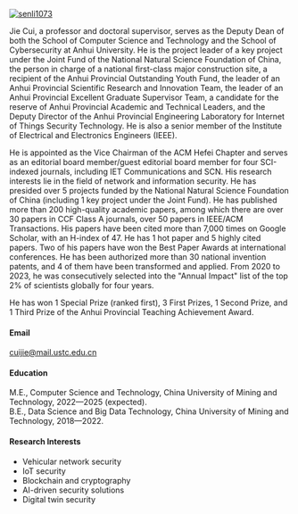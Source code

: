 

[![senli1073](https://img.shields.io/badge/senli1073-github-blue?logo=github)](https://github.com/senli1073)

Jie Cui, a professor and doctoral supervisor, serves as the Deputy Dean of both the School of Computer Science and Technology and the School of Cybersecurity at Anhui University. He is the project leader of a key project under the Joint Fund of the National Natural Science Foundation of China, the person in charge of a national first-class major construction site, a recipient of the Anhui Provincial Outstanding Youth Fund, the leader of an Anhui Provincial Scientific Research and Innovation Team, the leader of an Anhui Provincial Excellent Graduate Supervisor Team, a candidate for the reserve of Anhui Provincial Academic and Technical Leaders, and the Deputy Director of the Anhui Provincial Engineering Laboratory for Internet of Things Security Technology. He is also a senior member of the Institute of Electrical and Electronics Engineers (IEEE).

He is appointed as the Vice Chairman of the ACM Hefei Chapter and serves as an editorial board member/guest editorial board member for four SCI-indexed journals, including IET Communications and SCN. His research interests lie in the field of network and information security. He has presided over 5 projects funded by the National Natural Science Foundation of China (including 1 key project under the Joint Fund). He has published more than 200 high-quality academic papers, among which there are over 30 papers in CCF Class A journals, over 50 papers in IEEE/ACM Transactions. His papers have been cited more than 7,000 times on Google Scholar, with an H-index of 47. He has 1 hot paper and 5 highly cited papers. Two of his papers have won the Best Paper Awards at international conferences. He has been authorized more than 30 national invention patents, and 4 of them have been transformed and applied. From 2020 to 2023, he was consecutively selected into the "Annual Impact" list of the top 2% of scientists globally for four years.

He has won 1 Special Prize (ranked first), 3 First Prizes, 1 Second Prize, and 1 Third Prize of the Anhui Provincial Teaching Achievement Award.  

#### Email
cuijie@mail.ustc.edu.cn

#### Education
M.E., Computer Science and Technology, China University of Mining and Technology, 2022—2025 (expected).\
B.E., Data Science and Big Data Technology, China University of Mining and Technology, 2018—2022.

#### Research Interests
- Vehicular network security 
- IoT security 
- Blockchain and cryptography 
- AI-driven security solutions 
- Digital twin security

